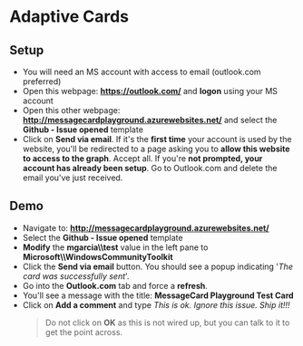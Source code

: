 # Adaptive Cards

## Setup

- You will need an MS account with access to email (outlook.com preferred)
- Open this webpage: **https://outlook.com/** and **logon** using your MS account
- Open this other webpage: **http://messagecardplayground.azurewebsites.net/** and select the **Github - Issue opened** template
- Click on **Send via email**. If it's the **first time** your account is used by the website, you'll be redirected to a page asking you to **allow this website to access to the graph**. Accept all. If you're **not prompted, your account has already been setup**. Go to Outlook.com and delete the email you've just received.

## Demo

- Navigate to: **http://messagecardplayground.azurewebsites.net/**
- Select the **Github - Issue opened** template
- **Modify** the **mgarcia\\\test** value in the left pane to **Microsoft\\\WindowsCommunityToolkit**
- Click the **Send via email** button. You should see a popup indicating '*The card was successfully sent*'. 
- Go into the **Outlook.com** tab and force a **refresh**.
- You'll see a message with the title: **MessageCard Playground Test Card**
- Click on **Add a comment** and type *This is ok. Ignore this issue. Ship it!!!*
    > Do not click on **OK** as this is not wired up, but you can talk to it to get the point across.
